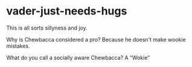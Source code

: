 # vader-just-needs-hugs

This is all sorts sillyness and joy.

Why is Chewbacca considered a pro?
    Because he doesn't make wookie mistakes.

What do you call a socially aware Chewbacca?
    A “Wokie”

